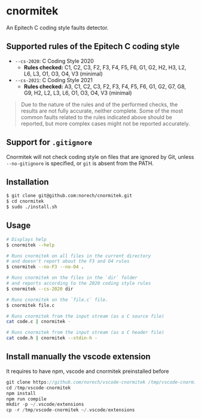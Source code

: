 # cnormitek

An Epitech C coding style faults detector.

## Supported rules of the Epitech C coding style

- `--cs-2020`: C Coding Style 2020
  - **Rules checked:** C1, C2, C3, F2, F3, F4, F5, F6, G1, G2, H2, H3, L2, L6, L3, O1, O3, O4, V3 (minimal)
- `--cs-2021`: C Coding Style 2021
  - **Rules checked:** A3, C1, C2, C3, F2, F3, F4, F5, F6, G1, G2, G7, G8, G9, H2, L2, L3, L6, O1, O3, O4, V3 (minimal)

> Due to the nature of the rules and of the performed checks, the results are
> not fully accurate, neither complete. Some of the most common faults
> related to the rules indicated above should be reported, but more complex
> cases might not be reported accurately.

## Support for `.gitignore`

Cnormitek will not check coding style on files that are ignored by Git,
unless `--no-gitignore` is specified, or `git` is absent from the PATH.

## Installation

```bash
$ git clone git@github.com:norech/cnormitek.git
$ cd cnormitek
$ sudo ./install.sh
```

## Usage

```bash
# Displays help
$ cnormitek --help

# Runs cnormitek on all files in the current directory
# and doesn't report about the F3 and O4 rules
$ cnormitek --no-F3 --no-O4 .

# Runs cnormitek on the files in the `dir` folder
# and reports according to the 2020 coding style rules
$ cnormitek --cs-2020 dir

# Runs cnormitek on the `file.c` file.
$ cnormitek file.c

# Runs cnormitek from the input stream (as a C source file)
cat code.c | cnormitek -

# Runs cnormitek from the input stream (as a C header file)
cat code.h | cnormitek --stdin-h -
```

## Install manually the vscode extension

It requires to have npm, vscode and cnormitek preinstalled before

```c
git clone https://github.com/norech/vscode-cnormitek /tmp/vscode-cnormitek
cd /tmp/vscode-cnormitek
npm install
npm run compile
mkdir -p ~/.vscode/extensions
cp -r /tmp/vscode-cnormitek ~/.vscode/extensions
```
